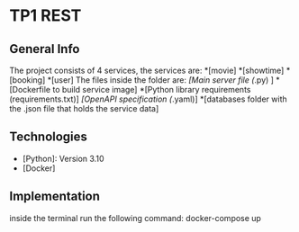 # TP1 REST

## General Info 
The project consists of 4 services, the services are:
*[movie]
*[showtime]
*[booking]
*[user]
The files inside the folder are:
*[Main server file (*.py) ]
*[Dockerfile to build service image]
*[Python library requirements (requirements.txt)]
*[OpenAPI specification (*.yaml)]
*[databases folder with the .json file that holds the service data]

## Technologies
* [Python]: Version 3.10 
* [Docker]

## Implementation
inside the terminal run the following command:
docker-compose up

